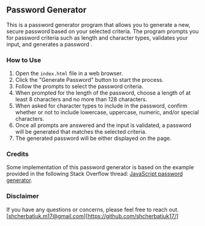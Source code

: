 ## Password Generator

This is a password generator program that allows you to generate a new, secure password based on your selected criteria. The program prompts you for password criteria such as length and character types, validates your input, and generates a password .

### How to Use

1. Open the `index.html` file in a web browser.
2. Click the "Generate Password" button to start the process.
3. Follow the prompts to select the password criteria.
4. When prompted for the length of the password, choose a length of at least 8 characters and no more than 128 characters.
5. When asked for character types to include in the password, confirm whether or not to include lowercase, uppercase, numeric, and/or special characters.
6. Once all prompts are answered and the input is validated, a password will be generated that matches the selected criteria.
7. The generated password will be either displayed on the page.

### Credits

Some implementation of this password generator is based on the example provided in the following Stack Overflow thread: [JavaScript password generator](https://stackoverflow.com/questions/1497481/javascript-password-generator).

### Disclaimer

If you have any questions or concerns, please feel free to reach out.[shcherbatiuk.m17@gmail.com][https://github.com/shcherbatiuk17/]
